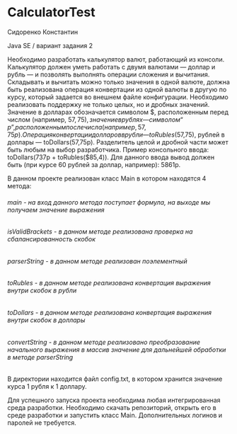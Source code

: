 # CalculatorTest
Сидоренко Константин

Java SE / вариант задания 2

Необходимо разработать калькулятор валют,
работающий из консоли. Калькулятор должен уметь
работать с двумя валютами — доллар и рубль — и
позволять выполнять операции сложения и
вычитания.
Складывать и вычитать можно только значения в
одной валюте, должна быть реализована операция
конвертации из одной валюты в другую по курсу,
который задается во внешнем файле конфигурации.
Необходимо реализовать поддержку не только целых,
но и дробных значений.
Значение в долларах обозначается символом $,
расположенным перед числом (например, $57,75),
значение в рублях — символом “р”, расположенным
после числа (например, 57,75р).
Операция конвертации долларов в рубли —
toRubles($57,75), рублей в доллары — toDollars(57,75р).
Разделитель целой и дробной части может быть
любым на выбор разработчика.
Пример консольного ввода: toDollars(737р +
toRubles($85,4)). Для данного ввода вывод должен
быть (при курсе 60 рублей за доллар, например): 5861р.

В данном проекте реализован класс Main в котором находятся 4 метода:

###### main - на вход данного метода поступает формула, на выходе мы получаем значение выражения

###### isValidBrackets - в данном методе реализована проверка на сбалансированность скобок 

###### parserString - в данном методе реализован поэлементный 

###### toRubles - в данном методе реализована конвертация выражения внутри скобок в рубли  

###### toDollars - в данном методе реализована конвертация выражения внутри скобок в доллары

###### convertString - в данном методе реализовано преобразование начального выражения в массив значение для дальнейшей обработки в методе parserString

В директории находится файл config.txt, в котором хранится значение курса 1 рубля к 1 доллару.

Для успешного запуска проекта необходима любая интегрированная среда разработки.
Необходимо скачать репозиторий, открыть его в среде разработки и запустить класс Main. Дополнительных логинов и паролей не требуется.
